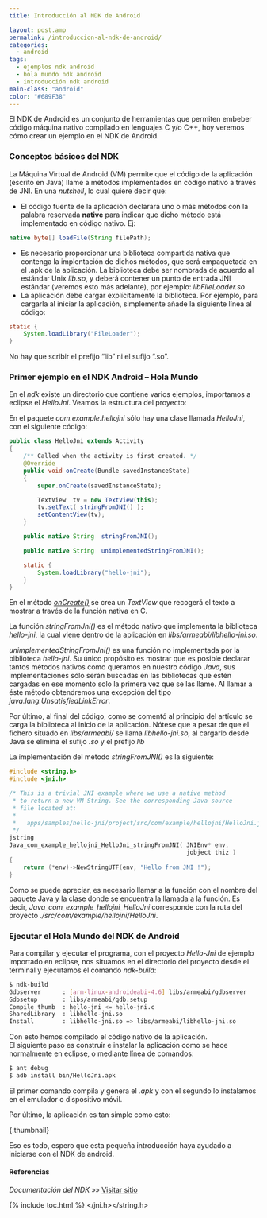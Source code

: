 ```yaml
---
title: Introducción al NDK de Android

layout: post.amp
permalink: /introduccion-al-ndk-de-android/
categories:
  - android
tags:
  - ejemplos ndk android
  - hola mundo ndk android
  - introducción ndk android
main-class: "android"
color: "#689F38"
---
```

El NDK de Android es un conjunto de herramientas que permiten embeber código máquina nativo compilado en lenguajes C y/o C++, hoy veremos cómo crear un ejemplo en el NDK de Android.  

<!--ad-->

### Conceptos básicos del NDK

La Máquina Virtual de Android (VM) permite que el código de la aplicación (escrito en Java) llame a métodos implementados en código nativo a través de JNI. En una *nutshell*, lo cual quiere decir que:

  * El código fuente de la aplicación declarará uno o más métodos con la palabra reservada **native** para indicar que dicho método está implementado en código nativo. Ej:
```java
native byte[] loadFile(String filePath);

```

  * Es necesario proporcionar una biblioteca compartida nativa que contenga la implentación de dichos métodos, que será empaquetada en el .apk de la aplicación. La biblioteca debe ser nombrada de acuerdo al estándar Unix *lib<nombre>.so*, y deberá contener un punto de entrada JNI estándar (veremos esto más adelante), por ejemplo: *libFileLoader.so*
  * La aplicación debe cargar explícitamente la biblioteca. Por ejemplo, para cargarla al iniciar la aplicación, simplemente añade la siguiente línea al código:
```java
static {
    System.loadLibrary("FileLoader");
}

```

No hay que scribir el prefijo “lib” ni el sufijo “.so”.

### Primer ejemplo en el NDK Android &#8211; Hola Mundo

En el *ndk* existe un directorio que contiene varios ejemplos, importamos a eclipse el *HelloJni*. Veamos la estructura del proyecto:

En el paquete *com.example.hellojni* sólo hay una clase llamada *HelloJni*, con el siguiente código:

```java
public class HelloJni extends Activity
{
    /** Called when the activity is first created. */
    @Override
    public void onCreate(Bundle savedInstanceState)
    {
        super.onCreate(savedInstanceState);

        TextView  tv = new TextView(this);
        tv.setText( stringFromJNI() );
        setContentView(tv);
    }

    public native String  stringFromJNI();

    public native String  unimplementedStringFromJNI();

    static {
        System.loadLibrary("hello-jni");
    }
}

```

En el método *[onCreate()][1]* se crea un *TextView* que recogerá el texto a mostrar a través de la función nativa en C.

La función *stringFromJni()* es el método nativo que implementa la biblioteca *hello-jni*, la cual viene dentro de la aplicación en *libs/armeabi/libhello-jni.so*.

*unimplementedStringFromJni()* es una función no implementada por la biblioteca *hello-jni*. Su único propósito es mostrar que es posible declarar tantos métodos nativos como queramos en nuestro código *Java*, sus implementaciones sólo serán buscadas en las bibliotecas que estén cargadas en ese momento solo la primera vez que se las llame. Al llamar a éste método obtendremos una excepción del tipo *java.lang.UnsatisfiedLinkError*.

Por último, al final del código, como se comentó al principio del artículo se carga la biblioteca al inicio de la aplicación. Nótese que a pesar de que el fichero situado en *libs/armeabi/* se llama *libhello-jni.so*, al cargarlo desde Java se elimina el sufijo *.so* y el prefijo *lib*

La implementación del método *stringFromJNI()* es la siguiente:

```c
#include <string.h>
#include <jni.h>

/* This is a trivial JNI example where we use a native method
 * to return a new VM String. See the corresponding Java source
 * file located at:
 *
 *   apps/samples/hello-jni/project/src/com/example/hellojni/HelloJni.java
 */
jstring
Java_com_example_hellojni_HelloJni_stringFromJNI( JNIEnv* env,
                                                  jobject thiz )
{
    return (*env)->NewStringUTF(env, "Hello from JNI !");
}

```

Como se puede apreciar, es necesario llamar a la función con el nombre del paquete Java y la clase donde se encuentra la llamada a la función. Es decir, *Java\_com\_example\_hellojni\_HelloJni* corresponde con la ruta del proyecto *./src/com/example/hellojni/HelloJni*.

### Ejecutar el Hola Mundo del NDK de Android

Para compilar y ejecutar el programa, con el proyecto *Hello-Jni* de ejemplo importado en eclipse, nos situamos en el directorio del proyecto desde el terminal y ejecutamos el comando *ndk-build*:

```bash
$ ndk-build
Gdbserver      : [arm-linux-androideabi-4.6] libs/armeabi/gdbserver
Gdbsetup       : libs/armeabi/gdb.setup
Compile thumb  : hello-jni <= hello-jni.c
SharedLibrary  : libhello-jni.so
Install        : libhello-jni.so => libs/armeabi/libhello-jni.so

```

Con esto hemos compilado el código nativo de la aplicación.  
El siguiente paso es construir e instalar la aplicación como se hace normalmente en eclipse, o mediante línea de comandos:

```bash
$ ant debug
$ adb install bin/HelloJni.apk

```

El primer comando compila y genera el *.apk* y con el segundo lo instalamos en el emulador o dispositivo móvil.

Por último, la aplicación es tan simple como esto:

[<amp-img on="tap:lightbox1" role="button" tabindex="0" layout="responsive" src="/assets/img/2013/06/helloJni-NDK-de-android-180x300.png" alt="helloJni NDK de android" width="180px" height="300px" />][2]{.thumbnail}

Eso es todo, espero que esta pequeña introducción haya ayudado a iniciarse con el NDK de android.

#### Referencias

*Documentación del NDK* »» <a href="http://developer.android.com/tools/sdk/ndk/index.html" target="_blank">Visitar sitio</a>



 [1]: /programacion-android-hola-mundo/
 [2]: /assets/img/2013/06/helloJni-NDK-de-android.png

{% include toc.html %}
</jni.h></string.h></nombre>

